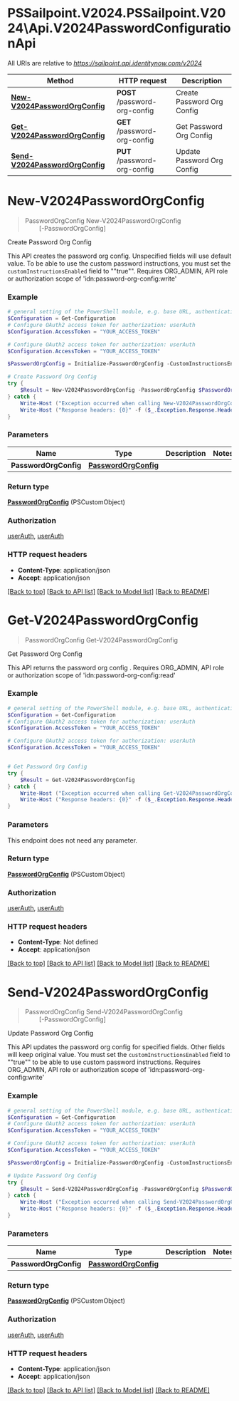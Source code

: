 # PSSailpoint.V2024.PSSailpoint.V2024\Api.V2024PasswordConfigurationApi

All URIs are relative to *https://sailpoint.api.identitynow.com/v2024*

Method | HTTP request | Description
------------- | ------------- | -------------
[**New-V2024PasswordOrgConfig**](V2024PasswordConfigurationApi.md#New-V2024PasswordOrgConfig) | **POST** /password-org-config | Create Password Org Config
[**Get-V2024PasswordOrgConfig**](V2024PasswordConfigurationApi.md#Get-V2024PasswordOrgConfig) | **GET** /password-org-config | Get Password Org Config
[**Send-V2024PasswordOrgConfig**](V2024PasswordConfigurationApi.md#Send-V2024PasswordOrgConfig) | **PUT** /password-org-config | Update Password Org Config


<a id="New-V2024PasswordOrgConfig"></a>
# **New-V2024PasswordOrgConfig**
> PasswordOrgConfig New-V2024PasswordOrgConfig<br>
> &nbsp;&nbsp;&nbsp;&nbsp;&nbsp;&nbsp;&nbsp;&nbsp;[-PasswordOrgConfig] <PSCustomObject><br>

Create Password Org Config

This API creates the password org config. Unspecified fields will use default value. To be able to use the custom password instructions, you must set the `customInstructionsEnabled` field to ""true"". Requires ORG_ADMIN, API role or authorization scope of 'idn:password-org-config:write'

### Example
```powershell
# general setting of the PowerShell module, e.g. base URL, authentication, etc
$Configuration = Get-Configuration
# Configure OAuth2 access token for authorization: userAuth
$Configuration.AccessToken = "YOUR_ACCESS_TOKEN"

# Configure OAuth2 access token for authorization: userAuth
$Configuration.AccessToken = "YOUR_ACCESS_TOKEN"

$PasswordOrgConfig = Initialize-PasswordOrgConfig -CustomInstructionsEnabled $true -DigitTokenEnabled $true -DigitTokenDurationMinutes 10 -DigitTokenLength 9 # PasswordOrgConfig | 

# Create Password Org Config
try {
    $Result = New-V2024PasswordOrgConfig -PasswordOrgConfig $PasswordOrgConfig
} catch {
    Write-Host ("Exception occurred when calling New-V2024PasswordOrgConfig: {0}" -f ($_.ErrorDetails | ConvertFrom-Json))
    Write-Host ("Response headers: {0}" -f ($_.Exception.Response.Headers | ConvertTo-Json))
}
```

### Parameters

Name | Type | Description  | Notes
------------- | ------------- | ------------- | -------------
 **PasswordOrgConfig** | [**PasswordOrgConfig**](PasswordOrgConfig.md)|  | 

### Return type

[**PasswordOrgConfig**](PasswordOrgConfig.md) (PSCustomObject)

### Authorization

[userAuth](../README.md#userAuth), [userAuth](../README.md#userAuth)

### HTTP request headers

 - **Content-Type**: application/json
 - **Accept**: application/json

[[Back to top]](#) [[Back to API list]](../README.md#documentation-for-api-endpoints) [[Back to Model list]](../README.md#documentation-for-models) [[Back to README]](../README.md)

<a id="Get-V2024PasswordOrgConfig"></a>
# **Get-V2024PasswordOrgConfig**
> PasswordOrgConfig Get-V2024PasswordOrgConfig<br>

Get Password Org Config

This API returns the password org config . Requires ORG_ADMIN, API role or authorization scope of 'idn:password-org-config:read'

### Example
```powershell
# general setting of the PowerShell module, e.g. base URL, authentication, etc
$Configuration = Get-Configuration
# Configure OAuth2 access token for authorization: userAuth
$Configuration.AccessToken = "YOUR_ACCESS_TOKEN"

# Configure OAuth2 access token for authorization: userAuth
$Configuration.AccessToken = "YOUR_ACCESS_TOKEN"


# Get Password Org Config
try {
    $Result = Get-V2024PasswordOrgConfig
} catch {
    Write-Host ("Exception occurred when calling Get-V2024PasswordOrgConfig: {0}" -f ($_.ErrorDetails | ConvertFrom-Json))
    Write-Host ("Response headers: {0}" -f ($_.Exception.Response.Headers | ConvertTo-Json))
}
```

### Parameters
This endpoint does not need any parameter.

### Return type

[**PasswordOrgConfig**](PasswordOrgConfig.md) (PSCustomObject)

### Authorization

[userAuth](../README.md#userAuth), [userAuth](../README.md#userAuth)

### HTTP request headers

 - **Content-Type**: Not defined
 - **Accept**: application/json

[[Back to top]](#) [[Back to API list]](../README.md#documentation-for-api-endpoints) [[Back to Model list]](../README.md#documentation-for-models) [[Back to README]](../README.md)

<a id="Send-V2024PasswordOrgConfig"></a>
# **Send-V2024PasswordOrgConfig**
> PasswordOrgConfig Send-V2024PasswordOrgConfig<br>
> &nbsp;&nbsp;&nbsp;&nbsp;&nbsp;&nbsp;&nbsp;&nbsp;[-PasswordOrgConfig] <PSCustomObject><br>

Update Password Org Config

This API updates the password org config for specified fields. Other fields will keep original value. You must set the `customInstructionsEnabled` field to ""true"" to be able to use custom password instructions.  Requires ORG_ADMIN, API role or authorization scope of 'idn:password-org-config:write'

### Example
```powershell
# general setting of the PowerShell module, e.g. base URL, authentication, etc
$Configuration = Get-Configuration
# Configure OAuth2 access token for authorization: userAuth
$Configuration.AccessToken = "YOUR_ACCESS_TOKEN"

# Configure OAuth2 access token for authorization: userAuth
$Configuration.AccessToken = "YOUR_ACCESS_TOKEN"

$PasswordOrgConfig = Initialize-PasswordOrgConfig -CustomInstructionsEnabled $true -DigitTokenEnabled $true -DigitTokenDurationMinutes 10 -DigitTokenLength 9 # PasswordOrgConfig | 

# Update Password Org Config
try {
    $Result = Send-V2024PasswordOrgConfig -PasswordOrgConfig $PasswordOrgConfig
} catch {
    Write-Host ("Exception occurred when calling Send-V2024PasswordOrgConfig: {0}" -f ($_.ErrorDetails | ConvertFrom-Json))
    Write-Host ("Response headers: {0}" -f ($_.Exception.Response.Headers | ConvertTo-Json))
}
```

### Parameters

Name | Type | Description  | Notes
------------- | ------------- | ------------- | -------------
 **PasswordOrgConfig** | [**PasswordOrgConfig**](PasswordOrgConfig.md)|  | 

### Return type

[**PasswordOrgConfig**](PasswordOrgConfig.md) (PSCustomObject)

### Authorization

[userAuth](../README.md#userAuth), [userAuth](../README.md#userAuth)

### HTTP request headers

 - **Content-Type**: application/json
 - **Accept**: application/json

[[Back to top]](#) [[Back to API list]](../README.md#documentation-for-api-endpoints) [[Back to Model list]](../README.md#documentation-for-models) [[Back to README]](../README.md)

